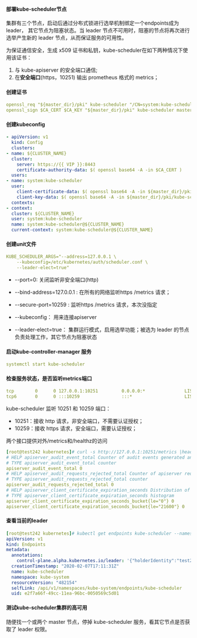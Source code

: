 #### 部署kube-scheduler节点

集群有三个节点，启动后通过分布式锁进行选举机制绑定一个endpoints成为leader， 其它节点为阻塞状态。当 leader 节点不可用时，阻塞的节点将再次进行选举产生新的 leader 节点，从而保证服务的可用性。 

为保证通信安全，生成 x509 证书和私钥，kube-scheduler在如下两种情况下使用该证书：

1. 与 kube-apiserver 的安全端口通信;
2. 在**安全端口**(https，10251) 输出 prometheus 格式的 metrics；



#### 创建证书

```yaml
openssl_req "${master_dir}/pki" kube-scheduler "/CN=system:kube-scheduler"
openssl_sign $CA_CERT $CA_KEY "${master_dir}/pki" kube-scheduler master_component_client_cert
```



#### 创建kubeconfig

```yaml
- apiVersion: v1
  kind: Config
  clusters:
- name: ${CLUSTER_NAME}
  cluster:
    server: https://{{ VIP }}:8443
    certificate-authority-data: $( openssl base64 -A -in $CA_CERT ) 
  users:
- name: system:kube-scheduler
  user:
    client-certificate-data: $( openssl base64 -A -in ${master_dir}/pki/kube-scheduler.crt ) 
    client-key-data: $( openssl base64 -A -in ${master_dir}/pki/kube-scheduler.key ) 
  contexts:
- context:
  cluster: ${CLUSTER_NAME}
  user: system:kube-scheduler
  name: system:kube-scheduler@${CLUSTER_NAME}
  current-context: system:kube-scheduler@${CLUSTER_NAME}
```



#### 创建unit文件

```yaml
KUBE_SCHEDULER_ARGS="--address=127.0.0.1 \
    --kubeconfig=/etc/kubernetes/auth/scheduler.conf \
    --leader-elect=true"
```

- --port=0: 关闭监听非安全端口(http)

- --bind-address=127.0.0.1 : 在所有的网络监听https /metrics 请求； 

- --secure-port=10259 : 监听https /metrics 请求，本次没指定

- --kubeconfig： 用来连接apiserver 

- --leader-elect=true： 集群运行模式，启用选举功能；被选为 leader 的节点负责处理工作，其它节点为阻塞状态 

  


#### 启动kube-controller-manager 服务

```yaml
systemctl start kube-scheduler
```



#### 检查服务状态，是否监听metrics端口

```yaml
tcp        0      0 127.0.0.1:10251         0.0.0.0:*               LISTEN      1065/kube-scheduler 
tcp6       0      0 :::10259                :::*                    LISTEN      1065/kube-scheduler 
```

kube-scheduler 监听 10251 和 10259 端口：

- 10251：接收 http 请求，非安全端口，不需要认证授权；
- 10259：接收 https 请求，安全端口，需要认证授权；

两个接口提供对外/metrics和/healthz的访问

```yaml
[root@test242 kubernetes]# curl -s http://127.0.0.1:10251/metrics |head
# HELP apiserver_audit_event_total Counter of audit events generated and sent to the audit backend.
# TYPE apiserver_audit_event_total counter
apiserver_audit_event_total 0
# HELP apiserver_audit_requests_rejected_total Counter of apiserver requests rejected due to an error in audit logging backend.
# TYPE apiserver_audit_requests_rejected_total counter
apiserver_audit_requests_rejected_total 0
# HELP apiserver_client_certificate_expiration_seconds Distribution of the remaining lifetime on the certificate used to authenticate a request.
# TYPE apiserver_client_certificate_expiration_seconds histogram
apiserver_client_certificate_expiration_seconds_bucket{le="0"} 0
apiserver_client_certificate_expiration_seconds_bucket{le="21600"} 0

```



#### 查看当前的leader

```yaml
[root@test242 kubernetes]# kubectl get endpoints kube-scheduler --namespace=kube-system  -o yaml
apiVersion: v1
kind: Endpoints
metadata:
  annotations:
    control-plane.alpha.kubernetes.io/leader: '{"holderIdentity":"test243_0fe7fa71-4c6f-11ea-a7b0-0050569c4cad","leaseDurationSeconds":15,"acquireTime":"2020-02-11T05:39:11Z","renewTime":"2020-02-11T06:13:32Z","leaderTransitions":24}'
  creationTimestamp: "2020-02-07T17:11:31Z"
  name: kube-scheduler
  namespace: kube-system
  resourceVersion: "482154"
  selfLink: /api/v1/namespaces/kube-system/endpoints/kube-scheduler
  uid: e2f7a66f-49cc-11ea-96bc-0050569c5d01

```



#### 测试kube-scheduler集群的高可用

 随便找一个或两个 master 节点，停掉 kube-scheduler 服务，看其它节点是否获取了 leader 权限。 





